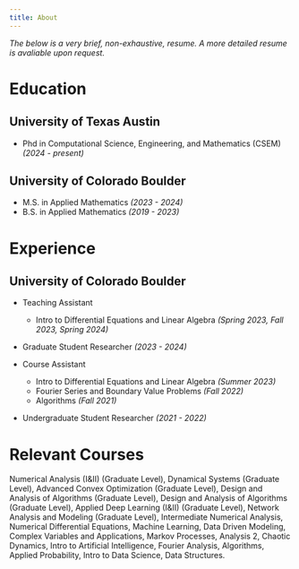 ```yaml
---
title: About
---
```


*The below is a very brief, non-exhaustive, resume. A more detailed resume is avaliable upon request.*

# Education

## University of Texas Austin
- Phd in Computational Science, Engineering, and Mathematics (CSEM) *(2024 - present)*

## University of Colorado Boulder
- M.S. in Applied Mathematics *(2023 - 2024)*
- B.S. in Applied Mathematics *(2019 - 2023)*

# Experience

## University of Colorado Boulder
- Teaching Assistant 
    - Intro to Differential Equations and Linear Algebra *(Spring 2023, Fall 2023, Spring 2024)*

- Graduate Student Researcher *(2023 - 2024)*

- Course Assistant 
    - Intro to Differential Equations and Linear Algebra *(Summer 2023)*
    - Fourier Series and Boundary Value Problems *(Fall 2022)*
    - Algorithms *(Fall 2021)*

- Undergraduate Student Researcher *(2021 - 2022)*

# Relevant Courses

Numerical Analysis (I&II) (Graduate Level), Dynamical Systems (Graduate Level), Advanced Convex Optimization (Graduate Level), Design and Analysis of Algorithms (Graduate Level), Design and Analysis of Algorithms (Graduate Level), Applied Deep Learning (I&II) (Graduate Level), Network Analysis and Modeling (Graduate Level), Intermediate Numerical Analysis, Numerical Differential Equations, Machine Learning, Data Driven Modeling, Complex Variables and Applications, Markov Processes, Analysis 2, Chaotic Dynamics, Intro to Artificial Intelligence, Fourier Analysis, Algorithms, Applied Probability, Intro to Data Science, Data Structures.